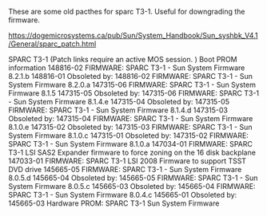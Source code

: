 These are some old pacthes for sparc T3-1. Useful for downgrading the firmware.

https://dogemicrosystems.ca/pub/Sun/System_Handbook/Sun_syshbk_V4.1/General/sparc_patch.html

SPARC T3-1 (Patch links require an active MOS session. )
Boot PROM information
148816-02 FIRMWARE: SPARC T3-1 - Sun System Firmware 8.2.1.b
148816-01 Obsoleted by: 148816-02 FIRMWARE: SPARC T3-1 - Sun System Firmware 8.2.0.a
147315-06 FIRMWARE: SPARC T3-1 - Sun System Firmware 8.1.5
147315-05 Obsoleted by: 147315-06 FIRMWARE: SPARC T3-1 - Sun System Firmware 8.1.4.e
147315-04 Obsoleted by: 147315-05 FIRMWARE: SPARC T3-1 - Sun System Firmware 8.1.4.d
147315-03 Obsoleted by: 147315-04 FIRMWARE: SPARC T3-1 - Sun System Firmware 8.1.0.e
147315-02 Obsoleted by: 147315-03 FIRMWARE: SPARC T3-1 - Sun System Firmware 8.1.0.c
147315-01 Obsoleted by: 147315-02 FIRMWARE: SPARC T3-1 - Sun System Firmware 8.1.0.a
147034-01 FIRMWARE: SPARC T3-1 LSI SAS2 Expander firmware to force zoning on the 16 disk backplane
147033-01 FIRMWARE: SPARC T3-1 LSI 2008 Firmware to support TSST DVD drive
145665-05 FIRMWARE: SPARC T3-1 - Sun System Firmware 8.0.5.d
145665-04 Obsoleted by: 145665-05 FIRMWARE: SPARC T3-1 - Sun System Firmware 8.0.5.c
145665-03 Obsoleted by: 145665-04 FIRMWARE: SPARC T3-1 - Sun System Firmware 8.0.4.c
145665-01 Obsoleted by: 145665-03 Hardware PROM: SPARC T3-1 Sun System Firmware
